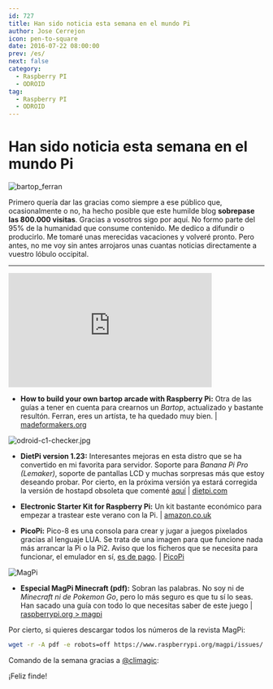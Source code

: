 ```yaml
---
id: 727
title: Han sido noticia esta semana en el mundo Pi
author: Jose Cerrejon
icon: pen-to-square
date: 2016-07-22 08:00:00
prev: /es/
next: false
category:
  - Raspberry PI
  - ODROID
tag:
  - Raspberry PI
  - ODROID
---
```


# Han sido noticia esta semana en el mundo Pi

![bartop_ferran](/images/2016/07/bartopferran.jpg)

Primero quería dar las gracias como siempre a ese público que, ocasionalmente o no, ha hecho posible que este humilde blog **sobrepase las 800.000 visitas**. Gracias a vosotros sigo por aquí. No formo parte del 95% de la humanidad que consume contenido. Me dedico a difundir o producirlo. Me tomaré unas merecidas vacaciones y volveré pronto. Pero antes, no me voy sin antes arrojaros unas cuantas noticias directamente a vuestro lóbulo occipital.

- - -
<iframe width="400" height="225" src="https://www.youtube.com/embed/NCth5oqSYBk?rel=0&amp;showinfo=0" frameborder="0" allowfullscreen></iframe>

* **How to build your own bartop arcade with Raspberry Pi:** Otra de las guías a tener en cuenta para crearnos un *Bartop*, actualizado y bastante resultón. Ferran, eres un artísta, te ha quedado muy bien. | [madeformakers.org](http://madeformakers.org/2016/07/18/build-bartop-arcade-raspberry-pi/)

![odroid-c1-checker.jpg](/images/2016/07/odroid-c1-checker.jpg)

* **DietPi version 1.23:** Interesantes mejoras en esta distro que se ha convertido en mi favorita para servidor. Soporte para *Banana Pi Pro (Lemaker)*, soporte de pantallas LCD y muchas sorpresas más que estoy deseando probar. Por cierto, en la próxima versión ya estará corregida la versión de hostapd obsoleta que comenté [aquí](/post.php?id=726) | [dietpi.com](http://dietpi.com/phpbb/viewtopic.php?f=10&t=542#p2351)

* **Electronic Starter Kit for Raspberry Pi:** Un kit bastante económico para empezar a trastear este verano con la Pi. | [amazon.co.uk](https://www.amazon.co.uk/Electronic-Starter-Kit-Raspberry-Pi/dp/B00IT6AYJO/)

* **PicoPi:** Pico-8 es una consola para crear y jugar a juegos pixelados gracias al lenguaje LUA. Se trata de una imagen para que funcione nada más arrancar la Pi o la Pi2. Aviso que los ficheros que se necesita para funcionar, el emulador en sí, [es de pago](http://www.lexaloffle.com/pico-8.php). | [PicoPi](http://guillermoamaral.com/read/picopi/)

![MagPi](/images/2016/07/magpi_minecraft.png)

* **Especial MagPi Minecraft (pdf):** Sobran las palabras. No soy ni de *Minecraft ni de Pokemon Go*, pero lo más seguro es que tu sí lo seas. Han sacado una guía con todo lo que necesitas saber de este juego | [raspberrypi.org > magpi](https://www.raspberrypi.org/magpi/issues/essentials-minecraft-v1/)

Por cierto, si quieres descargar todos los números de la revista MagPi:

```bash
wget -r -A pdf -e robots=off https://www.raspberrypi.org/magpi/issues/
```

Comando de la semana gracias a [@climagic](https://twitter.com/climagic/):




¡Feliz finde!